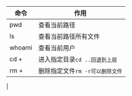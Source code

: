 |命令|作用|
|---|---|
|pwd|查看当前路径|
|ls|查看当前路径所有文件|
|whoami|查看当前用户|
|cd + |进入指定目录`cd ..回退到上层`|
|rm + |删除指定文件`rm -r可以删除文件`|
|